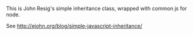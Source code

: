 This is John Resig's simple inheritance class, wrapped with common js for node.

See http://ejohn.org/blog/simple-javascript-inheritance/

